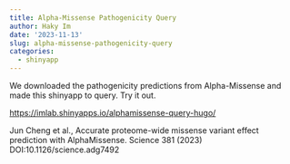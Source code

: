 ```yaml
---
title: Alpha-Missense Pathogenicity Query
author: Haky Im
date: '2023-11-13'
slug: alpha-missense-pathogenicity-query
categories:
  - shinyapp
---
```


We downloaded the pathogenicity predictions from Alpha-Missense and made this shinyapp to query. Try it out.

https://imlab.shinyapps.io/alphamissense-query-hugo/

Jun Cheng et al., Accurate proteome-wide missense variant effect prediction with AlphaMissense. Science 381 (2023) DOI:10.1126/science.adg7492 

